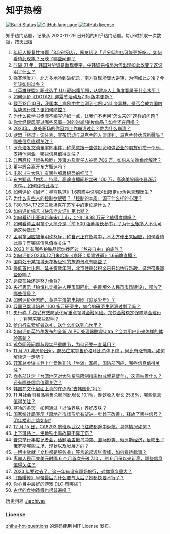 # 知乎热榜
[![Build Status](https://github.com/ToWeLong/zhihu-hot-questions/workflows/CI/badge.svg)](https://github.com/ToWeLong/zhihu-hot-questions/actions)
[![GitHub language](https://img.shields.io/badge/language-golang-orange.svg)](https://golang.org/)
[![GitHub license](https://img.shields.io/github/license/ToWeLong/zhihu-hot-questions)](https://github.com/ToWeLong/zhihu-hot-questions/blob/main/LICENSE)

知乎热门话题，记录从 2020-11-29 日开始的知乎热门话题。每小时抓取一次数据，按天[归档](./archives)

<!-- BEGIN -->

1. [年轻人报复性挤爆「3.5分饭店」，网友热议「评分低的店可能更好吃」，如何看待此现象？反映了哪些问题？](https://www.zhihu.com/question/634705863)
1. [时隔 31 年，韩国对华贸易重现赤字，中韩贸易格局为何出现如此改变？这说明了什么？](https://www.zhihu.com/question/635008015)
1. [强寒潮发力，北方多地冷到破纪录，南方将现冷暖大逆转，为何如此之冷？今年该如何过冬？](https://www.zhihu.com/question/634961476)
1. [《英雄联盟》职业选手 Uzi 晒出腹肌照，从健身人士角度看属于什么水平？](https://www.zhihu.com/question/635022987)
1. [如何评价《DOTA2》迎霜节活动及7.35 版本更新？](https://www.zhihu.com/question/634958829)
1. [截至12月10日，我国本土病例中共监测到七例 JN.1 变异株，是否会成为国内优势流行株？该如何防控？](https://www.zhihu.com/question/635091162)
1. [为什么数学书步骤不编写详细一点，让我们不再问“怎么来的”这样的问题？](https://www.zhihu.com/question/634381823)
1. [你曾经跟风买过哪些风靡一时的时尚/美妆单品？如今还在用吗？](https://www.zhihu.com/question/634455831)
1. [2023年，身处职场的你因为工作崩溃过么？你为什么崩溃？](https://www.zhihu.com/question/635003232)
1. [欧盟「绕过」匈牙利，宣布启动与乌克兰的入盟谈判，乌克兰会达成所愿吗？哪些信息值得关注？](https://www.zhihu.com/question/634987218)
1. [罗永浩发文谈董宇辉事件，称愿意跟一些做投资和做企业的朋友们攒一个局，支持他创业，哪些信息值得关注？](https://www.zhihu.com/question/635023363)
1. [江西高校「鼠头鸭脖」涉事方及责任人被罚 706 万，如何从法律角度解读？](https://www.zhihu.com/question/634991473)
1. [董宇辉会离开东方甄选吗？](https://www.zhihu.com/question/634815731)
1. [电影《三大队》有哪些细思极恐的细节？](https://www.zhihu.com/question/634815889)
1. [东方甄选「内乱」持续，高途直播间粉丝破 100 万，高途美股隔夜暴涨近 30%，如何评价此事？](https://www.zhihu.com/question/634950787)
1. [如何评价《崩坏：星穹铁道》1.6前瞻中说明送出限定up角色真理医生？](https://www.zhihu.com/question/635066431)
1. [为什么有些人的控制欲很强？「控制的本质」源于什么样的心理？](https://www.zhihu.com/question/632629359)
1. [T80,T64,T72这三款坦克在苏军中的定位是什么？](https://www.zhihu.com/question/329959238)
1. [如何评价综艺《快乐老友记》第七期？](https://www.zhihu.com/question/634973068)
1. [如何看待比亚迪新车宋L上市，定价 18.98 万元？值得考虑吗？](https://www.zhihu.com/question/635010039)
1. [如何看待孟羽童个人简介是「前 500 强董事长秘书」？为什么很多人不认可她这种做法？](https://www.zhihu.com/question/634980517)
1. [孟羽童回应被董明珠怒斥，称自己正在备考中，不太方便出来回应，如何看待此事？有哪些信息值得关注？](https://www.zhihu.com/question/635015620)
1. [2023 年有哪些护肤品帮你找回过「熬夜自由」的底气？](https://www.zhihu.com/question/634479915)
1. [如何评价2023年12月米哈游《崩坏：星穹铁道》1.6前瞻直播？](https://www.zhihu.com/question/635020778)
1. [国内处于某领域天花板级别的旅游景点有哪些？](https://www.zhihu.com/question/630423831)
1. [降低首付比例、延长贷款年限，北京住房公积金已开始执行新政，这将带来哪些影响？](https://www.zhihu.com/question/635013072)
1. [适应孤独还是努力合群?](https://www.zhihu.com/question/627099012)
1. [央行表示「稳慎扎实推进人民币国际化，完善境外人民币市场建设」，释放了哪些信号？](https://www.zhihu.com/question/635023694)
1. [如何评价张若昀、黄尧主演的电视剧《鸣龙少年》？](https://www.zhihu.com/question/634045973)
1. [我国已累计培养 1100 多万研究生，如今的研究生资源过剩了吗？](https://www.zhihu.com/question/634504735)
1. [央行称「  稳妥有效防范化解重点领域金融风险，加快金融稳定保障基金建设 」 ，将带来哪些影响？](https://www.zhihu.com/question/635024219)
1. [给自行车爱好者送礼，送什么能送到心坎里？](https://www.zhihu.com/question/633735549)
1. [如何评价英特尔发布的全新 AI PC 处理器酷睿Ultra ？会为用户带来怎样的体验革新？](https://www.zhihu.com/question/635004308)
1. [鸡兔同笼问题与现实严重脱节，为何还要一直延用？](https://www.zhihu.com/question/634961484)
1. [11 月 70 城房价出炉，商品住宅销售价格环比总体下降 ，同比有涨有降，如何解读这一走势？](https://www.zhihu.com/question/634955299)
1. [菲军总参谋长登上仁爱礁非法「坐滩」军舰，国防部回应，哪些信息值得关注？](https://www.zhihu.com/question/634952340)
1. [商务部认定「台湾地区对大陆贸易限制措施构成贸易壁垒」，这意味着什么？还有哪些信息值得关注？](https://www.zhihu.com/question/634950782)
1. [韩国在文化层面上真的在逐渐“去韩国化”吗？](https://www.zhihu.com/question/634496813)
1. [11 月社会消费品零售总额同比增长 10.1％，餐饮收入增长 25.8%，哪些信息值得关注？](https://www.zhihu.com/question/634966141)
1. [寒冷的冬天，如何通过「以油养肤」养好皮肤？](https://www.zhihu.com/question/632473964)
1. [国家统计局表示「房地产市场形势有望进一步趋于改善」，释放了哪些信号？明年楼市走势如何?](https://www.zhihu.com/question/634970901)
1. [12 月 15 日，CA8293 航班从武汉飞往成都途中返航，具体情况如何？](https://www.zhihu.com/question/635024403)
1. [上下班路上，坐地铁出事故算不算工伤？](https://www.zhihu.com/question/634881285)
1. [普京举行年度记者会，话题涵盖俄乌冲突、国际形势、俄罗斯经济，反映出了俄罗斯哪些立场、现状以及发展方向？](https://www.zhihu.com/question/634954687)
1. [一博主欲就「文科都是服务业」等言论起诉张雪峰，如何看待此事？](https://www.zhihu.com/question/634961196)
1. [离岸人民币兑美元时隔 6 个月首次升破 7.10 ，创 6 月份以来新高，哪些信息值得关注？](https://www.zhihu.com/question/635020029)
1. [2023 年要过去了，这一年有没有哪场旅行，对你意义重大？](https://www.zhihu.com/question/633938459)
1. [《甄嬛传》皇帝最后为什么要气太后？她都快要不行了？](https://www.zhihu.com/question/630820615)
1. [你心目中最好的游戏 DLC 有哪些？](https://www.zhihu.com/question/634297992)
1. [古代的食物造假也很普遍吗？](https://www.zhihu.com/question/611009849)

<!-- END -->

历史归档 [./archives](./archives)


### License
[zhihu-hot-questions](https://github.com/towelong/zhihu-hot-questions) 的源码使用 MIT License 发布。